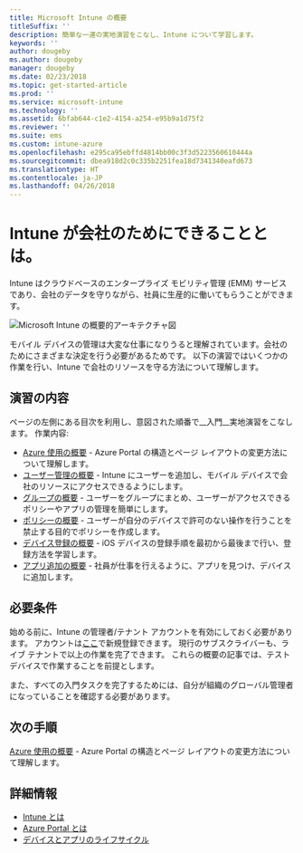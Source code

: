 ```yaml
---
title: Microsoft Intune の概要
titleSuffix: ''
description: 簡単な一連の実地演習をこなし、Intune について学習します。
keywords: ''
author: dougeby
ms.author: dougeby
manager: dougeby
ms.date: 02/23/2018
ms.topic: get-started-article
ms.prod: ''
ms.service: microsoft-intune
ms.technology: ''
ms.assetid: 6bfab644-c1e2-4154-a254-e95b9a1d75f2
ms.reviewer: ''
ms.suite: ems
ms.custom: intune-azure
ms.openlocfilehash: e295ca95ebffd4814bb00c3f3d5223560610444a
ms.sourcegitcommit: dbea918d2c0c335b2251fea18d7341340eafd673
ms.translationtype: HT
ms.contentlocale: ja-JP
ms.lasthandoff: 04/26/2018
---
```

# <a name="what-can-intune-do-for-my-company"></a>Intune が会社のためにできることとは。

Intune はクラウドベースのエンタープライズ モビリティ管理 (EMM) サービスであり、会社のデータを守りながら、社員に生産的に働いてもらうことができます。

![Microsoft Intune の概要的アーキテクチャ図](/intune/media/intunearchitecture.svg)

モバイル デバイスの管理は大変な仕事になりうると理解されています。会社のためにさまざまな決定を行う必要があるためです。 以下の演習ではいくつかの作業を行い、Intune で会社のリソースを守る方法について理解します。

## <a name="what-are-the-exercises"></a>演習の内容

ページの左側にある目次を利用し、意図された順番で__入門__実地演習をこなします。 作業内容:

* [Azure 使用の概要](get-started-azure.md) - Azure Portal の構造とページ レイアウトの変更方法について理解します。
* [ユーザー管理の概要](get-started-users.md) - Intune にユーザーを追加し、モバイル デバイスで会社のリソースにアクセスできるようにします。
* [グループの概要](get-started-groups.md) - ユーザーをグループにまとめ、ユーザーがアクセスできるポリシーやアプリの管理を簡単にします。
* [ポリシーの概要](get-started-policies.md) - ユーザーが自分のデバイスで許可のない操作を行うことを禁止する目的でポリシーを作成します。
* [デバイス登録の概要](get-started-enroll.md) - iOS デバイスの登録手順を最初から最後まで行い、登録方法を学習します。
* [アプリ追加の概要](get-started-apps.md) - 社員が仕事を行えるように、アプリを見つけ、デバイスに追加します。

## <a name="prerequisites"></a>必要条件

始める前に、Intune の管理者/テナント アカウントを有効にしておく必要があります。 アカウントは[ここ](https://portal.office.com/Signup/Signup.aspx?OfferId=40BE278A-DFD1-470a-9EF7-9F2596EA7FF9&dl=INTUNE_A&ali=1#0%20)で新規登録できます。 現行のサブスクライバーも、ライブ テナントで以上の作業を完了できます。 これらの概要の記事では、テスト デバイスで作業することを前提とします。

また、すべての入門タスクを完了するためには、自分が組織のグローバル管理者になっていることを確認する必要があります。

## <a name="next-steps"></a>次の手順

[Azure 使用の概要](get-started-azure.md) - Azure Portal の構造とページ レイアウトの変更方法について理解します。

## <a name="learn-more"></a>詳細情報

* [Intune とは](introduction-intune.md)
* [Azure Portal とは](what-is-intune.md)
* [デバイスとアプリのライフサイクル](introduction-device-app-lifecycles.md)

